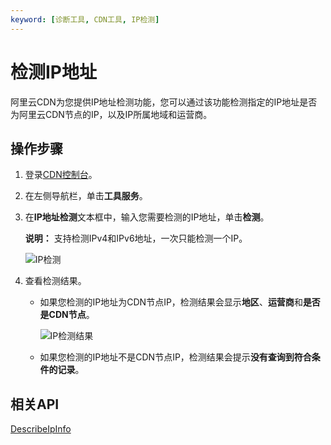 ```yaml
---
keyword: [诊断工具, CDN工具, IP检测]
---
```


# 检测IP地址

阿里云CDN为您提供IP地址检测功能，您可以通过该功能检测指定的IP地址是否为阿里云CDN节点的IP，以及IP所属地域和运营商。

## 操作步骤

1.  登录[CDN控制台](https://cdn.console.aliyun.com)。

2.  在左侧导航栏，单击**工具服务**。

3.  在**IP地址检测**文本框中，输入您需要检测的IP地址，单击**检测**。

    **说明：** 支持检测IPv4和IPv6地址，一次只能检测一个IP。

    ![IP检测](https://static-aliyun-doc.oss-accelerate.aliyuncs.com/assets/img/zh-CN/6679609161/p51480.png)

4.  查看检测结果。

    -   如果您检测的IP地址为CDN节点IP，检测结果会显示**地区**、**运营商**和**是否是CDN节点**。

        ![IP检测结果](https://static-aliyun-doc.oss-accelerate.aliyuncs.com/assets/img/zh-CN/7332609161/p51482.png)

    -   如果您检测的IP地址不是CDN节点IP，检测结果会提示**没有查询到符合条件的记录**。

## 相关API

[DescribeIpInfo](/intl.zh-CN/新版API参考/辅助工具类接口/验证IP是否为CDN节点.md)

